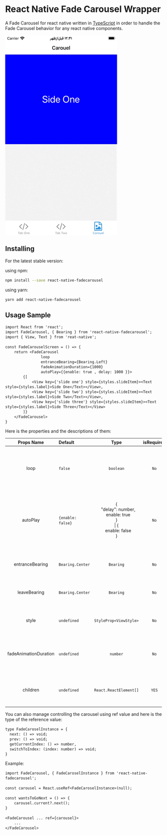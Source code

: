 # React Native Fade Carousel Wrapper

 A Fade Carousel for react native written in [TypeScript](https://www.typescriptlang.org/) in order to handle the Fade Carousel behavior for any react native components.

![](https://github.com/aliunco/react-native-fadecarousel/blob/main/demo.gif?raw=true)

## Installing

For the latest stable version:

using npm:
```bash
npm install --save react-native-fadecarousel
```

using yarn:
```bash
yarn add react-native-fadecarousel
```

## Usage Sample

```tsx
import React from 'react';
import FadeCarousel, { Bearing } from 'react-native-fadecarousel';
import { View, Text } from 'reat-native';

const FadeCarouselScreen = () => {
    return <FadeCarousel 
                loop 
                entranceBearing={Bearing.Left}
                fadeAnimationDuration={1000} 
                autoPlay={{enable: true , delay: 1000 }}>
        {[
            <View key={'slide one'} style={styles.slideItem}><Text style={styles.label}>Side One</Text></View>,
            <View key={'slide two'} style={styles.slideItem}><Text style={styles.label}>Side Two</Text></View>,
            <View key={'slide three'} style={styles.slideItem}><Text style={styles.label}>Side Three</Text></View>
        ]}
    </FadeCarousel>
}
```

Here is the properties and the descriptions of them: 


| Props Name | Default | Type | isRequired | Description |
| :--: | :----- | :--: | :--: | :------------------------- |
| loop | `false` | `boolean` | `No` | you can determine if the last slider would go back to the first one (and vise versa) or not |
| autoPlay | `{enable: false}` | { <br/>&ensp; "delay": number, <br/>&ensp; enable: true <br/>} <br/>\| { <br/>&ensp; enable: false <br/>} | `No` | if you need the carousel to slide childrens automatically, you can use this properly with a proper delay (between slides) |
| entranceBearing | `Bearing.Center` | `Bearing` | `No` | you can swith the entrance direction of slides of the carousel |
| leaveBearing | `Bearing.Center` | `Bearing` | `No` | you can swith the leave direction of slides of the carousel |
| style | `undefined` | `StyleProp<ViewStyle>` | `No` | you can set an optional style for the whole carousel |
| fadeAnimationDuration | `undefined` | `number` | `No` | transition animation duration of the fading action (entrance & leave) |
| children | `undefined` | `React.ReactElement[]` | `YES` | an array of the Elements that you want to use them as each slides |


You can also manage controlling the carousel using ref value and here is the type of the reference value: 

```tsx
type FadeCaroselInstance = {
  next: () => void;
  prev: () => void;
  getCurrentIndex: () => number,
  switchToIndex: (index: number) => void;
}
```

Example: 

```tsx
import FadeCarousel, { FadeCaroselInstance } from 'react-native-fadecarousel';

const carousel = React.useRef<FadeCaroselInstance>(null);

const wantsToGoNext = () => {
    carousel.current?.next();
}

<FadeCarousel ... ref={carousel}>
    ...
</FadeCarousel>
```